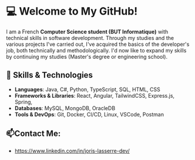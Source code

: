 # 💻 Welcome to My GitHub!

I am a French **Computer Science student (BUT Informatique)** with technical skills in software development. Through my studies and the various projects I've carried out, I've acquired the basics of the developer's job, both technically and methodologically. I'd now like to expand my skills by continuing my studies (Master's degree or engineering school).

## 🚀 Skills & Technologies

- **Languages**: Java, C#, Python, TypeScript, SQL, HTML, CSS 
- **Frameworks & Libraries**: React, Angular, TailwindCSS, Express.js, Spring,  
- **Databases**: MySQL, MongoDB, OracleDB  
- **Tools & DevOps**: Git, Docker, CI/CD, Linux, VSCode, Postman  
  
## 📫Contact Me: 
- https://www.linkedin.com/in/joris-lasserre-dev/
